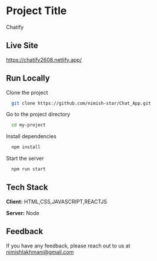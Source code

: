 # Project Title

Chatify

## Live Site

https://chatify2608.netlify.app/



## Run Locally

Clone the project

```bash
  git clone https://github.com/nimish-star/Chat_App.git
```

Go to the project directory

```bash
  cd my-project
```

Install dependencies

```bash
  npm install
```

Start the server

```bash
  npm run start
```


## Tech Stack

**Client:** HTML,CSS,JAVASCRIPT,REACTJS

**Server:** Node

## Feedback

If you have any feedback, please reach out to us at nimishlakhmani@gmail.com
